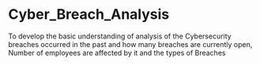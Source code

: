 # Cyber_Breach_Analysis
To develop the basic understanding of analysis of the Cybersecurity breaches occurred in the past and how many breaches are currently open, Number of employees are affected by it and the types of Breaches
